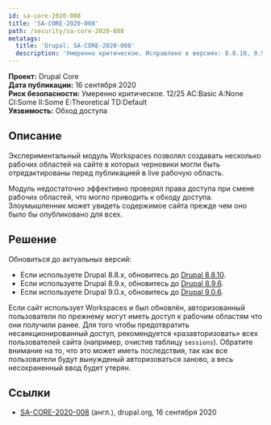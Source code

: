 ```yaml
---
id: sa-core-2020-008
title: 'SA-CORE-2020-008'
path: /security/sa-core-2020-008
metatags:
  title: 'Drupal: SA-CORE-2020-008'
  description: 'Умеренно критическое. Исправлено в версиях: 8.8.10, 8.9.6, 9.0.6.'
---
```


**Проект:** Drupal Core\
**Дата публикации:** 16 сентября 2020\
**Риск безопасности:** Умеренно критическое. 12/25 AC:Basic A:None CI:Some II:Some E:Theoretical TD:Default\
**Уязвимость:** Обход доступа

## Описание

Экспериментальный модуль Workspaces позволял создавать несколько рабочих областей на сайте в которых черновики могли быть отредактированы перед публикацией в live рабочую область.

Модуль недостаточно эффективно проверял права доступа при смене рабочих областей, что могло приводить к обходу доступа. Злоумышленник может увидеть содержимое сайта прежде чем оно было бы опубликовано для всех.

## Решение

Обновиться до актуальных версий:

- Если используете Drupal 8.8.x, обновитесь до [Drupal 8.8.10](../../../8/releases/8.8.x/8.8.10/index.md).
- Если используете Drupal 8.9.x, обновитесь до [Drupal 8.9.6](../../../8/releases/8.9.x/8.9.6/index.md).
- Если используете Drupal 9.0.x, обновитесь до [Drupal 9.0.6](../../../9/releases/9.0.x/9.0.6/index.md).

Если сайт использует Workspaces и был обновлён, авторизованный пользователи по прежнему могут иметь доступ к рабочим областям что они получили ранее. Для того чтобы предотвратить несанкционированный доступ, рекомендуется «разавторизовать» всех пользователей сайта (например, очистив таблицу `sessions`). Обратите внимание на то, что это может иметь последствия, так как все пользователи будут вынужденый авторизоваться заново, а весь несохраненный ввод будет утерян.

## Ссылки

- [SA-CORE-2020-008](https://www.drupal.org/sa-core-2020-008) (англ.), drupal.org, 16 сентября 2020